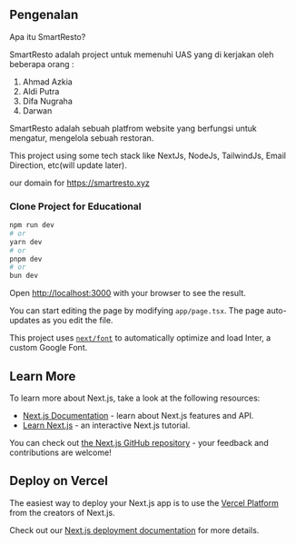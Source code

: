 ## Pengenalan

Apa itu SmartResto?

SmartResto adalah project untuk memenuhi UAS yang di kerjakan oleh beberapa orang : 
1. Ahmad Azkia
2. Aldi Putra
3. Difa Nugraha
4. Darwan

SmartResto adalah sebuah platfrom website yang berfungsi untuk mengatur, mengelola sebuah restoran.

This project using some tech stack like NextJs, NodeJs, TailwindJs, Email Direction, etc(will update later).

our domain for https://smartresto.xyz

### Clone Project for Educational
```bash
npm run dev
# or
yarn dev
# or
pnpm dev
# or
bun dev
```

Open [http://localhost:3000](http://localhost:3000) with your browser to see the result.

You can start editing the page by modifying `app/page.tsx`. The page auto-updates as you edit the file.

This project uses [`next/font`](https://nextjs.org/docs/basic-features/font-optimization) to automatically optimize and load Inter, a custom Google Font.

## Learn More

To learn more about Next.js, take a look at the following resources:

- [Next.js Documentation](https://nextjs.org/docs) - learn about Next.js features and API.
- [Learn Next.js](https://nextjs.org/learn) - an interactive Next.js tutorial.

You can check out [the Next.js GitHub repository](https://github.com/vercel/next.js/) - your feedback and contributions are welcome!

## Deploy on Vercel

The easiest way to deploy your Next.js app is to use the [Vercel Platform](https://vercel.com/new?utm_medium=default-template&filter=next.js&utm_source=create-next-app&utm_campaign=create-next-app-readme) from the creators of Next.js.

Check out our [Next.js deployment documentation](https://nextjs.org/docs/deployment) for more details.
